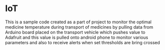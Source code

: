 # IoT
This is a sample code created as a part of project to monitor the optimal medicine temperature during transport of medicines by pulling data from Arduino board placed on the transport vehicle which pushes value to Adafruit and this value is pulled onto android phone to monitor various parameters and also to receive alerts when set thresholds are bring crossed
